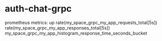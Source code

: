 # auth-chat-grpc

prometheus metrics:
    up
    rate(my_space_grpc_my_app_requests_total[5s])
    rate(my_space_grpc_my_app_responses_total[5s])
    my_space_grpc_my_app_histogram_response_time_seconds_bucket
